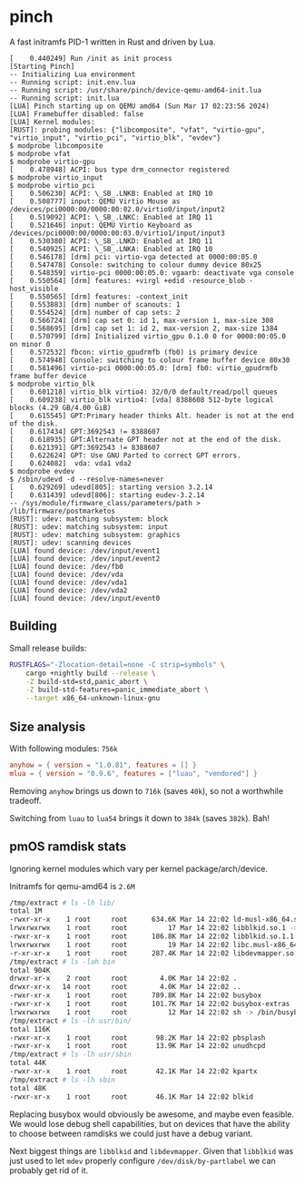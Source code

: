 # pinch

A fast initramfs PID-1 written in Rust and driven by Lua.

```
[    0.440249] Run /init as init process
[Starting Pinch]
-- Initializing Lua environment
-- Running script: init.env.lua
-- Running script: /usr/share/pinch/device-qemu-amd64-init.lua
-- Running script: init.lua
[LUA] Pinch starting up on QEMU amd64 (Sun Mar 17 02:23:56 2024)
[LUA] Framebuffer disabled: false
[LUA] Kernel modules: 
[RUST]: probing modules: {"libcomposite", "vfat", "virtio-gpu", "virtio_input", "virtio_pci", "virtio_blk", "evdev"}
$ modprobe libcomposite
$ modprobe vfat
$ modprobe virtio-gpu
[    0.478948] ACPI: bus type drm_connector registered
$ modprobe virtio_input
$ modprobe virtio_pci
[    0.506230] ACPI: \_SB_.LNKB: Enabled at IRQ 10
[    0.508777] input: QEMU Virtio Mouse as /devices/pci0000:00/0000:00:02.0/virtio0/input/input2
[    0.519092] ACPI: \_SB_.LNKC: Enabled at IRQ 11
[    0.521646] input: QEMU Virtio Keyboard as /devices/pci0000:00/0000:00:03.0/virtio1/input/input3
[    0.530380] ACPI: \_SB_.LNKD: Enabled at IRQ 11
[    0.540925] ACPI: \_SB_.LNKA: Enabled at IRQ 10
[    0.546178] [drm] pci: virtio-vga detected at 0000:00:05.0
[    0.547478] Console: switching to colour dummy device 80x25
[    0.548359] virtio-pci 0000:00:05.0: vgaarb: deactivate vga console
[    0.550564] [drm] features: +virgl +edid -resource_blob -host_visible
[    0.550565] [drm] features: -context_init
[    0.553883] [drm] number of scanouts: 1
[    0.554524] [drm] number of cap sets: 2
[    0.566724] [drm] cap set 0: id 1, max-version 1, max-size 308
[    0.568695] [drm] cap set 1: id 2, max-version 2, max-size 1384
[    0.570799] [drm] Initialized virtio_gpu 0.1.0 0 for 0000:00:05.0 on minor 0
[    0.572532] fbcon: virtio_gpudrmfb (fb0) is primary device
[    0.574948] Console: switching to colour frame buffer device 80x30
[    0.581496] virtio-pci 0000:00:05.0: [drm] fb0: virtio_gpudrmfb frame buffer device
$ modprobe virtio_blk
[    0.601218] virtio_blk virtio4: 32/0/0 default/read/poll queues
[    0.609238] virtio_blk virtio4: [vda] 8388608 512-byte logical blocks (4.29 GB/4.00 GiB)
[    0.615545] GPT:Primary header thinks Alt. header is not at the end of the disk.
[    0.617434] GPT:3692543 != 8388607
[    0.618935] GPT:Alternate GPT header not at the end of the disk.
[    0.621391] GPT:3692543 != 8388607
[    0.622624] GPT: Use GNU Parted to correct GPT errors.
[    0.624082]  vda: vda1 vda2
$ modprobe evdev
$ /sbin/udevd -d --resolve-names=never
[    0.629269] udevd[805]: starting version 3.2.14
[    0.631439] udevd[806]: starting eudev-3.2.14
-- /sys/module/firmware_class/parameters/path > /lib/firmware/postmarketos
[RUST]: udev: matching subsystem: block
[RUST]: udev: matching subsystem: input
[RUST]: udev: matching subsystem: graphics
[RUST]: udev: scanning devices
[LUA] found device: /dev/input/event1
[LUA] found device: /dev/input/event2
[LUA] found device: /dev/fb0
[LUA] found device: /dev/vda
[LUA] found device: /dev/vda1
[LUA] found device: /dev/vda2
[LUA] found device: /dev/input/event0
```

## Building

Small release builds:

```sh
RUSTFLAGS="-Zlocation-detail=none -C strip=symbols" \
    cargo +nightly build --release \
    -Z build-std=std,panic_abort \
    -Z build-std-features=panic_immediate_abort \
    --target x86_64-unknown-linux-gnu
```

## Size analysis

With following modules: `756k`

```toml
anyhow = { version = "1.0.81", features = [] }
mlua = { version = "0.9.6", features = ["luau", "vendored"] }
```

Removing `anyhow` brings us down to `716k` (saves `40k`), so not a worthwhile
tradeoff.

Switching from `luau` to `lua54` brings it down to `384k` (saves `382k`). Bah!

## pmOS ramdisk stats

Ignoring kernel modules which vary per kernel package/arch/device.

Initramfs for qemu-amd64 is `2.6M`

```sh
/tmp/extract # ls -lh lib/
total 1M
-rwxr-xr-x    1 root     root      634.6K Mar 14 22:02 ld-musl-x86_64.so.1
lrwxrwxrwx    1 root     root          17 Mar 14 22:02 libblkid.so.1 -> libblkid.so.1.1.0
-rwxr-xr-x    1 root     root      186.8K Mar 14 22:02 libblkid.so.1.1.0
lrwxrwxrwx    1 root     root          19 Mar 14 22:02 libc.musl-x86_64.so.1 -> ld-musl-x86_64.so.1
-r-xr-xr-x    1 root     root      287.4K Mar 14 22:02 libdevmapper.so.1.02
/tmp/extract # ls -lah bin
total 904K
drwxr-xr-x    2 root     root        4.0K Mar 14 22:02 .
drwxr-xr-x   14 root     root        4.0K Mar 14 22:02 ..
-rwxr-xr-x    1 root     root      789.8K Mar 14 22:02 busybox
-rwxr-xr-x    1 root     root      101.7K Mar 14 22:02 busybox-extras
lrwxrwxrwx    1 root     root          12 Mar 14 22:02 sh -> /bin/busybox
/tmp/extract # ls -lh usr/bin/
total 116K
-rwxr-xr-x    1 root     root       98.2K Mar 14 22:02 pbsplash
-rwxr-xr-x    1 root     root       13.9K Mar 14 22:02 unudhcpd
/tmp/extract # ls -lh usr/sbin
total 44K
-rwxr-xr-x    1 root     root       42.1K Mar 14 22:02 kpartx
/tmp/extract # ls -lh sbin
total 48K
-rwxr-xr-x    1 root     root       46.1K Mar 14 22:02 blkid
```

Replacing busybox would obviously be awesome, and maybe even feasible. We would
lose debug shell capabilities, but on devices that have the ability to choose
between ramdisks we could just have a debug variant.

Next biggest things are `libblkid` and `libdevmapper`. Given that `libblkid` was
just used to let `mdev` properly configure `/dev/disk/by-partlabel` we can
probably get rid of it.
